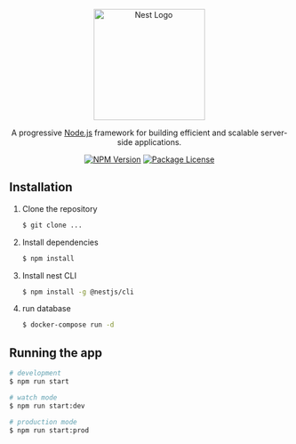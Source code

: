 <p align="center">
  <a href="http://nestjs.com/" target="blank"><img src="https://nestjs.com/img/logo-small.svg" width="200" alt="Nest Logo" /></a>
</p>

[circleci-image]: https://img.shields.io/circleci/build/github/nestjs/nest/master?token=abc123def456
[circleci-url]: https://circleci.com/gh/nestjs/nest

  <p align="center">A progressive <a href="http://nodejs.org" target="_blank">Node.js</a> framework for building efficient and scalable server-side applications.</p>
    <p align="center">
<a href="https://www.npmjs.com/~nestjscore" target="_blank"><img src="https://img.shields.io/npm/v/@nestjs/core.svg" alt="NPM Version" /></a>
<a href="https://www.npmjs.com/~nestjscore" target="_blank"><img src="https://img.shields.io/npm/l/@nestjs/core.svg" alt="Package License" /></a>

## Installation

1. Clone the repository
    ```bash
    $ git clone ...
    ```

2. Install dependencies
    ```bash
    $ npm install
    ```

3. Install nest CLI
    ```bash
    $ npm install -g @nestjs/cli
    ```
   
4. run database
    ```bash
    $ docker-compose run -d
    ```

## Running the app

```bash
# development
$ npm run start

# watch mode
$ npm run start:dev

# production mode
$ npm run start:prod
```

